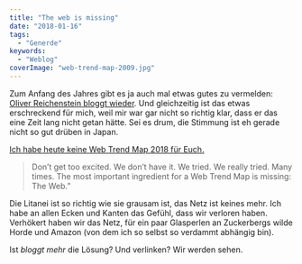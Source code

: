 ```yaml
---
title: "The web is missing"
date: "2018-01-16"
tags:
  - "Generde"
keywords:
  - "Weblog"
coverImage: "web-trend-map-2009.jpg"
---
```


Zum Anfang des Jahres gibt es ja auch mal etwas gutes zu vermelden: [Oliver Reichenstein bloggt wieder](https://ia.net/topics/ "iA Blog"). Und gleichzeitig ist das etwas erschreckend für mich, weil mir war gar nicht so richtig klar, dass er das eine Zeit lang nicht getan hätte. Sei es drum, die Stimmung ist eh gerade nicht so gut drüben in Japan.

[Ich habe heute keine Web Trend Map 2018 für Euch.](https://ia.net/topics/web-trend-map-2018/ "iA Blog: Web Trend Map 2018")

> Don’t get too excited. We don’t have it. We tried. We really tried. Many times. The most important ingredient for a Web Trend Map is missing: The Web.”

Die Litanei ist so richtig wie sie grausam ist, das Netz ist keines mehr. Ich habe an allen Ecken und Kanten das Gefühl, dass wir verloren haben. Verhökert haben wir das Netz, für ein paar Glasperlen an Zuckerbergs wilde Horde und Amazon (von dem ich so selbst so verdammt abhängig bin).

Ist _bloggt mehr_ die Lösung? Und verlinken? Wir werden sehen.
